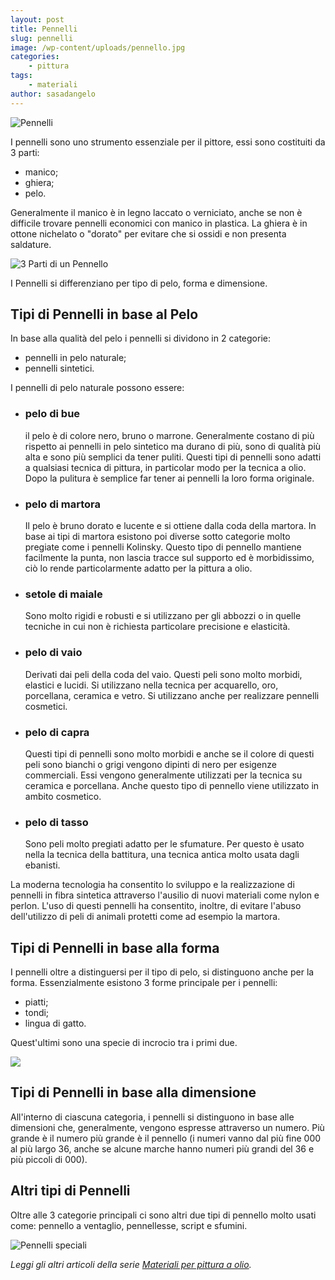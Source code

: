 ```yaml
---
layout: post
title: Pennelli
slug: pennelli
image: /wp-content/uploads/pennello.jpg
categories:
    - pittura
tags:
    - materiali
author: sasadangelo
---
```


![Pennelli](https://www.disegnoepittura.it/wp-content/uploads/pennello.jpg "Pennelli")

I pennelli sono uno strumento essenziale per il pittore, essi sono costituiti da 3 parti:

- manico;
- ghiera;
- pelo.

Generalmente il manico è in legno laccato o verniciato, anche se non è difficile trovare pennelli economici con manico in plastica. La ghiera è in ottone nichelato o "dorato" per evitare che si ossidi e non presenta saldature.

![3 Parti di un Pennello](https://www.disegnoepittura.it/wp-content/uploads/pennello1.jpg "3 Parti di un Pennello")

I Pennelli si differenziano per tipo di pelo, forma e dimensione.

## Tipi di Pennelli in base al Pelo

In base alla qualità del pelo i pennelli si dividono in 2 categorie:

- pennelli in pelo naturale;
- pennelli sintetici.

I pennelli di pelo naturale possono essere:

- ### pelo di bue
    
    il pelo è di colore nero, bruno o marrone. Generalmente costano di più rispetto ai pennelli in pelo sintetico ma durano di più, sono di qualità più alta e sono più semplici da tener puliti. Questi tipi di pennelli sono adatti a qualsiasi tecnica di pittura, in particolar modo per la tecnica a olio. Dopo la pulitura è semplice far tener ai pennelli la loro forma originale.
- ### pelo di martora
    
    Il pelo è bruno dorato e lucente e si ottiene dalla coda della martora. In base ai tipi di martora esistono poi diverse sotto categorie molto pregiate come i pennelli Kolinsky. Questo tipo di pennello mantiene facilmente la punta, non lascia tracce sul supporto ed è morbidissimo, ciò lo rende particolarmente adatto per la pittura a olio.
- ### setole di maiale
    
    Sono molto rigidi e robusti e si utilizzano per gli abbozzi o in quelle tecniche in cui non è richiesta particolare precisione e elasticità.
- ### pelo di vaio
    
    Derivati dai peli della coda del vaio. Questi peli sono molto morbidi, elastici e lucidi. Si utilizzano nella tecnica per acquarello, oro, porcellana, ceramica e vetro. Si utilizzano anche per realizzare pennelli cosmetici.
- ### pelo di capra
    
    Questi tipi di pennelli sono molto morbidi e anche se il colore di questi peli sono bianchi o grigi vengono dipinti di nero per esigenze commerciali. Essi vengono generalmente utilizzati per la tecnica su ceramica e porcellana. Anche questo tipo di pennello viene utilizzato in ambito cosmetico.
- ### pelo di tasso
    
    Sono peli molto pregiati adatto per le sfumature. Per questo è usato nella la tecnica della battitura, una tecnica antica molto usata dagli ebanisti.

La moderna tecnologia ha consentito lo sviluppo e la realizzazione di pennelli in fibra sintetica attraverso l'ausilio di nuovi materiali come nylon e perlon. L'uso di questi pennelli ha consentito, inoltre, di evitare l'abuso dell'utilizzo di peli di animali protetti come ad esempio la martora.

## Tipi di Pennelli in base alla forma

I pennelli oltre a distinguersi per il tipo di pelo, si distinguono anche per la forma. Essenzialmente esistono 3 forme principale per i pennelli:

- piatti;
- tondi;
- lingua di gatto.

Quest'ultimi sono una specie di incrocio tra i primi due.

![](https://www.disegnoepittura.it/wp-content/uploads/pennello12.jpg)

## Tipi di Pennelli in base alla dimensione

All'interno di ciascuna categoria, i pennelli si distinguono in base alle dimensioni che, generalmente, vengono espresse attraverso un numero. Più grande è il numero più grande è il pennello (i numeri vanno dal più fine 000 al più largo 36, anche se alcune marche hanno numeri più grandi del 36 e più piccoli di 000).

## Altri tipi di Pennelli

Oltre alle 3 categorie principali ci sono altri due tipi di pennello molto usati come: pennello a ventaglio, pennellesse, script e sfumini.

![Pennelli speciali](https://www.disegnoepittura.it/wp-content/uploads/Fig-12-Pennelli-Speciali-450.jpg "Pennelli speciali")

_Leggi gli altri articoli della serie [Materiali per pittura a olio](/materiali-per-pittura-ad-olio/ "Materiali per pittura ad olio")._
